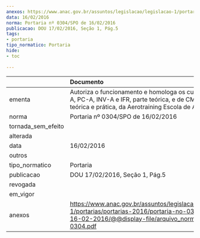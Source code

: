 ```yaml
---
anexos: https://www.anac.gov.br/assuntos/legislacao/legislacao-1/portarias/portarias-2016/portaria-no-0304-spo-de-16-02-2016/@@display-file/arquivo_norma/PA2016-0304.pdf
data: 16/02/2016
norma: Portaria nº 0304/SPO de 16/02/2016
publicacao: DOU 17/02/2016, Seção 1, Pág.5
tags:
- portaria
tipo_normatico: Portaria
hide: 
- toc 
 
---
```


|                    | Documento                                                                                                                                                             |
|:-------------------|:----------------------------------------------------------------------------------------------------------------------------------------------------------------------|
| ementa             | Autoriza o funcionamento e homologa os cursos de PP-A, PC-A, INV-A e IFR, parte teórica, e de CMV, partes teórica e prática, da Aerotraining Escola de Aviação Civil. |
| norma              | Portaria nº 0304/SPO de 16/02/2016                                                                                                                                    |
| tornada_sem_efeito |                                                                                                                                                                       |
| alterada           |                                                                                                                                                                       |
| data               | 16/02/2016                                                                                                                                                            |
| outros             |                                                                                                                                                                       |
| tipo_normatico     | Portaria                                                                                                                                                              |
| publicacao         | DOU 17/02/2016, Seção 1, Pág.5                                                                                                                                        |
| revogada           |                                                                                                                                                                       |
| em_vigor           |                                                                                                                                                                       |
| anexos             | https://www.anac.gov.br/assuntos/legislacao/legislacao-1/portarias/portarias-2016/portaria-no-0304-spo-de-16-02-2016/@@display-file/arquivo_norma/PA2016-0304.pdf     |